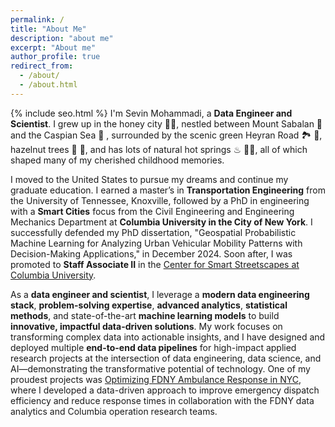 ```yaml
---
permalink: /
title: "About Me"
description: "about me"
excerpt: "About me"
author_profile: true
redirect_from: 
  - /about/
  - /about.html
---
```

{% include seo.html %}
I'm Sevin Mohammadi, a **Data Engineer and Scientist**. I grew up in the honey city 🍯🐝, nestled between Mount Sabalan 🗻 and the Caspian Sea 🌊 , surrounded by the scenic green Heyran Road 🏞 🍃, hazelnut trees 🌳 🌰, and has lots of natural hot springs ♨ 🏊‍♀️, all of which shaped many of my cherished childhood memories.

I moved to the United States to pursue my dreams and continue my graduate education. I earned a master’s in **Transportation Engineering** from the University of Tennessee, Knoxville, followed by a PhD in engineering with a **Smart Cities** focus from the Civil Engineering and Engineering Mechanics Department at **Columbia University in the City of New York**. I successfully defended my PhD dissertation, "Geospatial Probabilistic Machine Learning for Analyzing Urban Vehicular Mobility Patterns with Decision-Making Applications," in December 2024. Soon after, I was promoted to **Staff Associate II** in the [Center for Smart Streetscapes at Columbia University](https://cs3-erc.org/). 


As a **data engineer and scientist**, I leverage a **modern data engineering stack**, **problem-solving expertise**, **advanced analytics**, **statistical methods**, and state-of-the-art **machine learning models** to build **innovative, impactful data-driven solutions**. My work focuses on transforming complex data into actionable insights, and I have designed and deployed multiple **end-to-end data pipelines** for high-impact applied research projects at the intersection of data engineering, data science, and AI—demonstrating the transformative potential of technology. One of my proudest projects was [Optimizing FDNY Ambulance Response in NYC](https://www.engineering.columbia.edu/about/news/optimizing-fdny-ambulance-response), where I developed a data-driven approach to improve emergency dispatch efficiency and reduce response times in collaboration with the FDNY data analytics and Columbia operation research teams.

